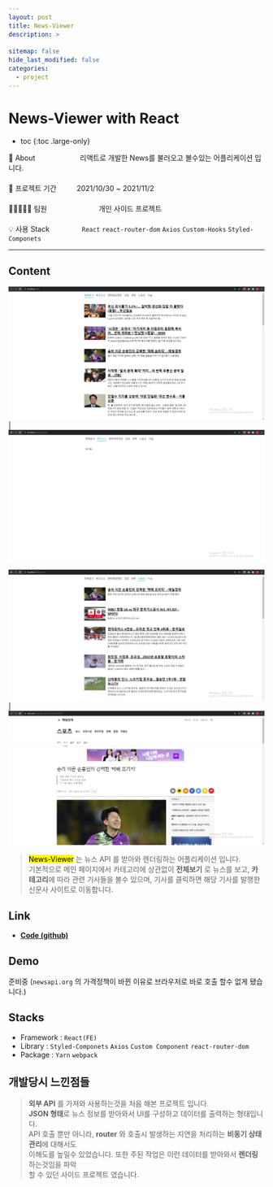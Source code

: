 ```yaml
---
layout: post
title: News-Viewer
description: >

sitemap: false
hide_last_modified: false
categories:
  - project
---
```


# News-Viewer with React

- toc
{:toc .large-only}

🔎 About 　　　　　　리액트로 개발한 News를 불러오고 볼수있는 어플리케이션 입니다. \
　 \
📅 프로젝트 기간 　　 &nbsp;2021/10/30 ~ 2021/11/2 \
　 \
👨🏽‍🤝‍👨🏻 팀원　　　　　　　 개인 사이드 프로젝트 \
　 \
💡 사용 Stack 　　　　&nbsp;`React` `react-router-dom` `Axios` `Custom-Hooks` `Styled-Componets`

---

## Content

<img src="/assets/img/project/News-Viewer/mainPage.jpg" width="" height="" title="메인(전체보기) 페이지" alt = ""> | <img src="/assets/img/project/News-Viewer/waitPage.jpg" width="" height="" title="대기 페이지" alt = "">

<img src="/assets/img/project/News-Viewer/sportsPage.jpg"> | <img src="/assets/img/project/News-Viewer/newsPage.jpg" width="" height="" title="관리자 페이지" alt = "">

> <mark>News-Viewer</mark> 는 뉴스 API 를 받아와 렌더링하는 어플리케이션 입니다. \
> 기본적으로 메인 페이지에서 카테고리에 상관없이 **전체보기** 로 뉴스를 보고, **카테고리**에 따라 관련 기사들을 볼수 있으며, 기사를 클릭하면 해당 기사를 발행한 신문사 사이트로 이동합니다.

## Link

- **[Code (github)](https://github.com/steven-yn/News-Viewer)**

## Demo

준비중
(`newsapi.org` 의 가격정책이 바뀐 이유로 브라우저로 바로 호출 할수 없게 됐습니다.)

## Stacks

- Framework : `React(FE)`
- Library : `Styled-Componets` `Axios` `Custom Component` `react-router-dom`
- Package : `Yarn` `webpack`

## 개발당시 느낀점들

> **외부 API** 를 가져와 사용하는것을 처음 해본 프로젝트 입니다.     \
> **JSON 형태**로 뉴스 정보를 받아와서 UI를 구성하고 데이터를 출력하는 형태입니다.      \
> API 호출 뿐만 아니라, **router** 와 호출시 발생하는 지연을 처리하는 **비동기 상태관리**에 대해서도      \
> 이해도를 높일수 있었습니다. 또한 주된 작업은 이런 데이터를 받아와서 **렌더링** 하는것임을 파악      \
> 할 수 있던 사이드 프로젝트 였습니다.
